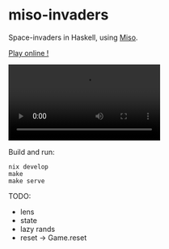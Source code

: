 # miso-invaders

Space-invaders in Haskell, using [Miso](https://github.com/dmjio/miso).

[Play online !](https://juliendehos.gitlab.io/miso-invaders)


![](archive/miso-invaders.mp4)

Build and run:

```
nix develop
make
make serve
```


TODO:
- lens
- state
- lazy rands
- reset -> Game.reset

